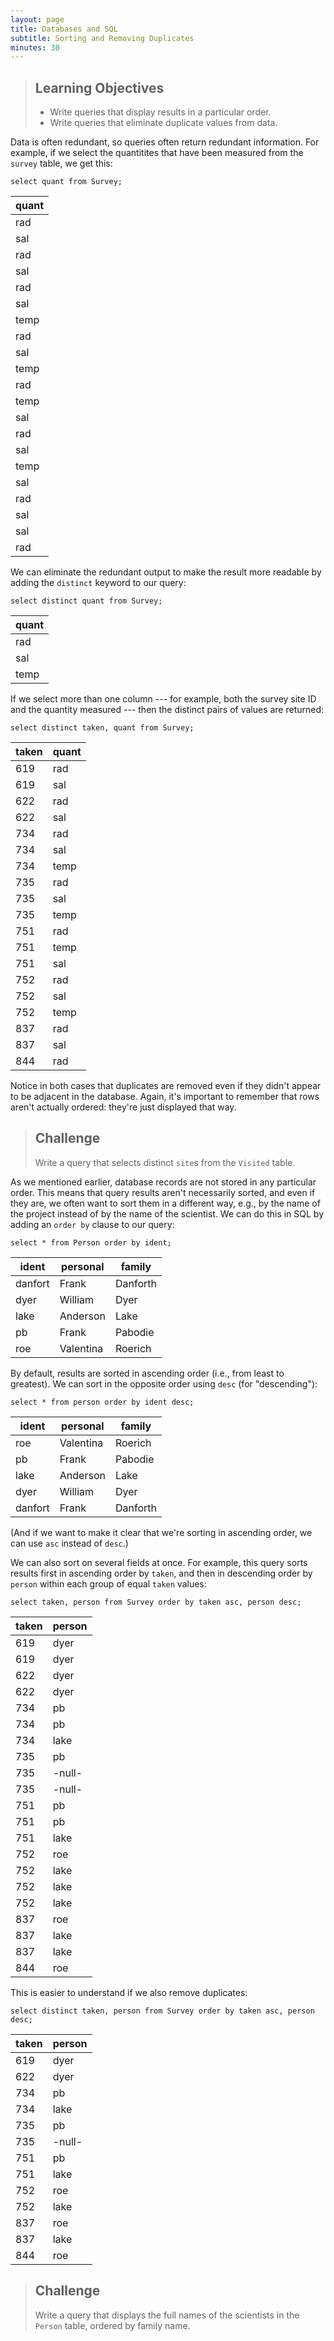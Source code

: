 ```yaml
---
layout: page
title: Databases and SQL
subtitle: Sorting and Removing Duplicates
minutes: 30
---
```

> ## Learning Objectives
>
> *   Write queries that display results in a particular order.
> *   Write queries that eliminate duplicate values from data.

Data is often redundant,
so queries often return redundant information.
For example,
if we select the quantitites that have been measured
from the `survey` table,
we get this:

~~~ {.sql}
select quant from Survey;
~~~

|quant|
|-----|
|rad  |
|sal  |
|rad  |
|sal  |
|rad  |
|sal  |
|temp |
|rad  |
|sal  |
|temp |
|rad  |
|temp |
|sal  |
|rad  |
|sal  |
|temp |
|sal  |
|rad  |
|sal  |
|sal  |
|rad  |

We can eliminate the redundant output
to make the result more readable
by adding the `distinct` keyword
to our query:

~~~ {.sql}
select distinct quant from Survey;
~~~

|quant|
|-----|
|rad  |
|sal  |
|temp |

If we select more than one column --- for example,
both the survey site ID and the quantity measured --- then
the distinct pairs of values are returned:

~~~ {.sql}
select distinct taken, quant from Survey;
~~~

|taken|quant|
|-----|-----|
|619  |rad  |
|619  |sal  |
|622  |rad  |
|622  |sal  |
|734  |rad  |
|734  |sal  |
|734  |temp |
|735  |rad  |
|735  |sal  |
|735  |temp |
|751  |rad  |
|751  |temp |
|751  |sal  |
|752  |rad  |
|752  |sal  |
|752  |temp |
|837  |rad  |
|837  |sal  |
|844  |rad  |

Notice in both cases that duplicates are removed
even if they didn't appear to be adjacent in the database.
Again,
it's important to remember that rows aren't actually ordered:
they're just displayed that way.

> ## Challenge
>
> Write a query that selects distinct `site`s from the `Visited` table.

As we mentioned earlier,
database records are not stored in any particular order.
This means that query results aren't necessarily sorted,
and even if they are,
we often want to sort them in a different way,
e.g., by the name of the project instead of by the name of the scientist.
We can do this in SQL by adding an `order by` clause to our query:

~~~ {.sql}
select * from Person order by ident;
~~~

|ident  |personal |family  |
|-------|---------|--------|
|danfort|Frank    |Danforth|
|dyer   |William  |Dyer    |
|lake   |Anderson |Lake    |
|pb     |Frank    |Pabodie |
|roe    |Valentina|Roerich |

By default,
results are sorted in ascending order
(i.e.,
from least to greatest).
We can sort in the opposite order using `desc` (for "descending"):

~~~ {.sql}
select * from person order by ident desc;
~~~

|ident  |personal |family  |
|-------|---------|--------|
|roe    |Valentina|Roerich |
|pb     |Frank    |Pabodie |
|lake   |Anderson |Lake    |
|dyer   |William  |Dyer    |
|danfort|Frank    |Danforth|

(And if we want to make it clear that we're sorting in ascending order,
we can use `asc` instead of `desc`.)

We can also sort on several fields at once.
For example,
this query sorts results first in ascending order by `taken`,
and then in descending order by `person`
within each group of equal `taken` values:

~~~ {.sql}
select taken, person from Survey order by taken asc, person desc;
~~~

|taken|person|
|-----|------|
|619  |dyer  |
|619  |dyer  |
|622  |dyer  |
|622  |dyer  |
|734  |pb    |
|734  |pb    |
|734  |lake  |
|735  |pb    |
|735  |-null-|
|735  |-null-|
|751  |pb    |
|751  |pb    |
|751  |lake  |
|752  |roe   |
|752  |lake  |
|752  |lake  |
|752  |lake  |
|837  |roe   |
|837  |lake  |
|837  |lake  |
|844  |roe   |

This is easier to understand if we also remove duplicates:

~~~ {.sql}
select distinct taken, person from Survey order by taken asc, person desc;
~~~

|taken|person|
|-----|------|
|619  |dyer  |
|622  |dyer  |
|734  |pb    |
|734  |lake  |
|735  |pb    |
|735  |-null-|
|751  |pb    |
|751  |lake  |
|752  |roe   |
|752  |lake  |
|837  |roe   |
|837  |lake  |
|844  |roe   |


> ## Challenge
>
> Write a query that displays the full names of the scientists in the `Person` table,
> ordered by family name.
